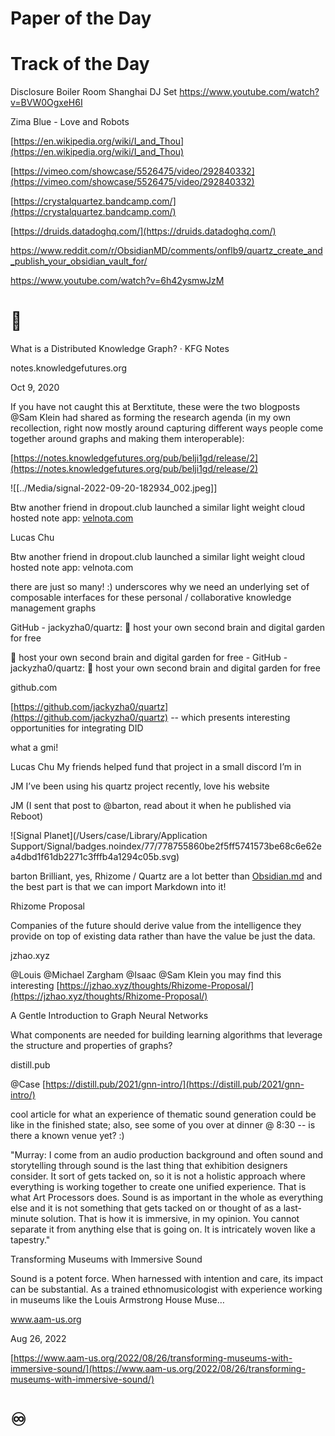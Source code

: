# Paper of the Day
# Track of the Day

Disclosure Boiler Room Shanghai DJ Set
https://www.youtube.com/watch?v=BVW0OgxeH6I

Zima Blue - Love and Robots 


[https://en.wikipedia.org/wiki/I_and_Thou](https://en.wikipedia.org/wiki/I_and_Thou)


[https://vimeo.com/showcase/5526475/video/292840332](https://vimeo.com/showcase/5526475/video/292840332)

[https://crystalquartez.bandcamp.com/](https://crystalquartez.bandcamp.com/)

[https://druids.datadoghq.com/](https://druids.datadoghq.com/)

https://www.reddit.com/r/ObsidianMD/comments/onflb9/quartz_create_and_publish_your_obsidian_vault_for/

https://www.youtube.com/watch?v=6h42ysmwJzM



# 🍉

What is a Distributed Knowledge Graph? · KFG Notes

notes.knowledgefutures.org

Oct 9, 2020

If you have not caught this at Berxtitute, these were the two blogposts @Sam Klein had shared as forming the research agenda (in my own recollection, right now mostly around capturing different ways people come together around graphs and making them interoperable):  
  
[https://notes.knowledgefutures.org/pub/belji1gd/release/2](https://notes.knowledgefutures.org/pub/belji1gd/release/2)

![[../Media/signal-2022-09-20-182934_002.jpeg]]


Btw another friend in dropout.club launched a similar light weight cloud hosted note app: [velnota.com](http://velnota.com)

Lucas Chu

Btw another friend in dropout.club launched a similar light weight cloud hosted note app: velnota.com

there are just so many! :) underscores why we need an underlying set of composable interfaces for these personal / collaborative knowledge management graphs

GitHub - jackyzha0/quartz: 🌱 host your own second brain and digital garden for free

🌱 host your own second brain and digital garden for free - GitHub - jackyzha0/quartz: 🌱 host your own second brain and digital garden for free

github.com

[https://github.com/jackyzha0/quartz](https://github.com/jackyzha0/quartz) -- which presents interesting opportunities for integrating DID

what a gmi!

Lucas Chu
My friends helped fund that project in a small discord I’m in

JM
I’ve been using his quartz project recently, love his website

JM
(I sent that post to @barton, read about it when he published via Reboot)

![Signal Planet](/Users/case/Library/Application Support/Signal/badges.noindex/77/778755860be2f5ff5741573be68c6e62ea4dbd1f61db2271c3fffb4a1294c05b.svg)

barton
Brilliant, yes, Rhizome / Quartz are a lot better than [Obsidian.md](http://Obsidian.md) and the best part is that we can import Markdown into it!

Rhizome Proposal

Companies of the future should derive value from the intelligence they provide on top of existing data rather than have the value be just the data.

jzhao.xyz

@Louis @Michael Zargham @Isaac @Sam Klein you may find this interesting [https://jzhao.xyz/thoughts/Rhizome-Proposal/](https://jzhao.xyz/thoughts/Rhizome-Proposal/)

A Gentle Introduction to Graph Neural Networks

What components are needed for building learning algorithms that leverage the structure and properties of graphs?

distill.pub

@Case [https://distill.pub/2021/gnn-intro/](https://distill.pub/2021/gnn-intro/)

  
cool article for what an experience of thematic sound generation could be like in the finished state; also, see some of you over at dinner @ 8:30 -- is there a known venue yet? :)

"Murray: I come from an audio production background and often sound and storytelling through sound is the last thing that exhibition designers consider. It sort of gets tacked on, so it is not a holistic approach where everything is working together to create one unified experience. That is what Art Processors does. Sound is as important in the whole as everything else and it is not something that gets tacked on or thought of as a last-minute solution. That is how it is immersive, in my opinion. You cannot separate it from anything else that is going on. It is intricately woven like a tapestry."

Transforming Museums with Immersive Sound

Sound is a potent force. When harnessed with intention and care, its impact can be substantial. As a trained ethnomusicologist with experience working in museums like the Louis Armstrong House Muse…

www.aam-us.org

Aug 26, 2022

[https://www.aam-us.org/2022/08/26/transforming-museums-with-immersive-sound/](https://www.aam-us.org/2022/08/26/transforming-museums-with-immersive-sound/)





# ♾
